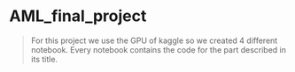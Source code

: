 # AML_final_project

> For this project we use the GPU of kaggle so we created 4 different notebook. Every notebook contains the code for the part described in its title.

